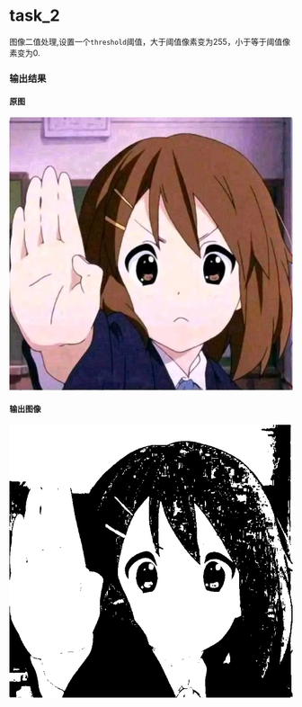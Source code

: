 # task_2
图像二值处理,设置一个```threshold```阈值，大于阈值像素变为255，小于等于阈值像素变为0.
### 输出结果
#### 原图
![原图](image/1.jpg)
#### 输出图像
![输出图像](image/result.png)

